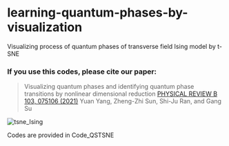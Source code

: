 # learning-quantum-phases-by-visualization
Visualizing process of quantum phases of transverse field Ising model by t-SNE 

### If you use this codes, please cite our paper:
> Visualizing quantum phases and identifying quantum phase transitions by
nonlinear dimensional reduction [PHYSICAL REVIEW B 103, 075106 (2021)](https://journals.aps.org/prb/abstract/10.1103/PhysRevB.103.075106)
Yuan Yang, Zheng-Zhi Sun, Shi-Ju Ran, and Gang Su

![tsne_Ising](https://github.com/yangyuan16/learning-quantum-phass-by-visualization/blob/master/tsne_Ising.gif)

Codes are provided in Code_QSTSNE

